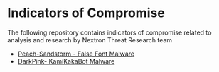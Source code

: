 # Indicators of Compromise

The following repository contains indicators of compromise related to analysis and research by Nextron Threat Research team

- [Peach-Sandstorm - False Font Malware](./reports/peach_sandstorm_false_font/readme.md)
- [DarkPink- KamiKakaBot Malware](./reports/dark_pink_kamikakabot/readme.md)
